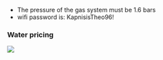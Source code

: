 - The pressure of the gas system must be 1.6 bars
- wifi password is: KapnisisTheo96!
### Water pricing
![](Pasted%20image%2020250804164914.png)
